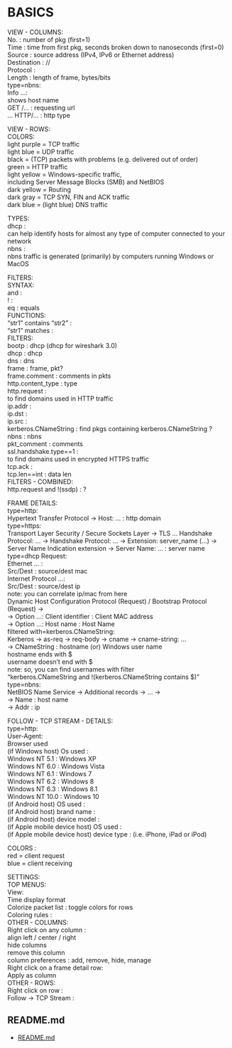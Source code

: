 # BASICS  
  
VIEW - COLUMNS:  
No.		: number of pkg (first=1)  
Time		: time from first pkg, seconds broken down to nanoseconds (first=0)  
Source	: source address (IPv4, IPv6 or Ethernet address)  
Destination	:	//  
Protocol	:   
Length	: length of frame, bytes/bits  
type=nbns:  
Info …:  
shows host name  
GET /…	: requesting url  
… HTTP/…	: http type  
  
VIEW - ROWS:  
COLORS:  
light purple	= TCP traffic  
light blue	= UDP traffic  
black		= (TCP) packets with problems (e.g. delivered out of order)  
green		= HTTP traffic  
light yellow	= Windows-specific traffic,  
including Server Message Blocks (SMB) and NetBIOS  
dark yellow	= Routing  
dark gray	= TCP SYN, FIN and ACK traffic  
dark blue	= (light blue) DNS traffic  
  
TYPES:  
dhcp	:   
	can help identify hosts for almost any type of computer connected to your network  
nbns	:   
	nbns traffic is generated (primarily) by computers running Windows or MacOS  
  
FILTERS:  
SYNTAX:  
and	:   
!	:   
eq	: equals  
FUNCTIONS:  
“str1” contains “str2”	:    
“str1” matches <regexp> :   
FILTERS:  
bootp		: dhcp (dhcp for wireshark 3.0)  
dhcp		: dhcp  
dns		: dns  
frame		: frame, pkt?  
frame.comment : comments in pkts  
http.content_type : type  
http.request	:  
to find domains used in HTTP traffic  
ip.addr	:   
ip.dst		:   
ip.src		:   
kerberos.CNameString	: find pkgs containing kerberos.CNameString ?  
nbns		: nbns  
pkt_comment	 : comments  
ssl.handshake.type==1 :   
			to find domains used in encrypted HTTPS traffic  
tcp.ack	:   
tcp.len==int	: data len  
FILTERS - COMBINED:  
http.request and !(ssdp)	: ?  
  
FRAME DETAILS:  
type=http:  
Hypertext Transfer Protocol -> Host: … : http domain  
type=https:  
Transport Layer Security / Secure Sockets Layer -> TLS … Handshake Protocol: … -> Handshake Protocol: … -> Extension: server_name (...) -> Server Name Indication extension -> Server Name: … : server name  
type=dhcp Request:  
Ethernet … :  
Src/Dest : source/dest mac  
Internet Protocol …:  
Src/Dest : source/dest ip  
note: you can correlate ip/mac from here  
Dynamic Host Configuration Protocol (Request) / Bootstrap Protocol (Request) ->  
-> Option …: Client identifier	: Client MAC address  
-> Option …: Host name		: Host Name  
filtered with=kerberos.CNameString:  
Kerberos -> as-req -> req-body -> cname -> cname-string: …  
	-> CNameString	: hostname (or) Windows user name  
				hostname	ends with $  
				username	doesn’t end with $  
	note: so, you can find usernames with filter  
“kerberos.CNameString and !(kerberos.CNameString contains $)”  
type=nbns:  
NetBIOS Name Service -> Additional records -> <host name> … ->  
	-> Name	: host name  
	-> Addr	: ip  
  
FOLLOW - TCP STREAM - DETAILS:  
type=http:  
User-Agent:  
Browser used  
(if Windows host) Os used	:   
Windows NT 5.1	: Windows XP  
Windows NT 6.0	: Windows Vista  
Windows NT 6.1	: Windows 7  
Windows NT 6.2	: Windows 8  
Windows NT 6.3	: Windows 8.1  
Windows NT 10.0	: Windows 10  
(if Android host) OS used			:   
(if Android host) brand name			:   
(if Android host) device model		:   
(if Apple mobile device host) OS used	:   
(if Apple mobile device host) device type	: (i.e. iPhone, iPad or iPod)  
  
COLORS :  
red = client request  
blue = client receiving  
  
SETTINGS:  
TOP MENUS:  
View:  
Time display format  
Colorize packet list	: toggle colors for rows  
Coloring rules	:   
OTHER - COLUMNS:  
Right click on any column :  
align left / center / right  
hide columns  
remove this column  
column preferences : add, remove, hide, manage  
Right click on a frame detail row:  
Apply as column  
OTHER - ROWS:  
Right click on row :   
Follow -> TCP Stream :   

## README.md  
*	[README.md](./README.md)  

